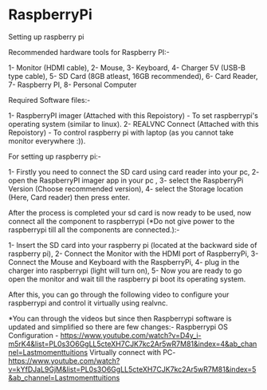 # RaspberryPi
Setting up raspberry pi

Recommended hardware tools for Raspberry PI:-

1- Monitor (HDMI cable),
2- Mouse,
3- Keyboard,
4- Charger 5V (USB-B type cable),
5- SD Card (8GB atleast, 16GB recommended),
6- Card Reader,
7- Raspberry PI,
8- Personal Computer

Required Software files:-

1- RaspberryPI imager (Attached with this Repoistory) - To set raspberrypi's operating system (similar to linux).
2- REALVNC Connect (Attached with this Repoistory) - To control raspberry pi with laptop (as you cannot take monitor everywhere :)).

For setting up raspberry pi:-

1- Firstly you need to connect the SD card using card reader into your pc,
2- open the RaspberryPI imager app in your pc ,
3- select the RaspberryPi Version (Choose recommended version),
4- select the Storage location (Here, Card reader) then press enter.

After the process is completed your sd card is now ready to be used, now connect all the component to raspberrypi (*Do not give power to the raspberrypi till all the components are connected.):-

1- Insert the SD card into your raspberry pi (located at the backward side of raspberry pi),
2- Connect the Monitor with the HDMI port of RaspberryPi,
3- Connect the Mouse and Keyboard with the RaspberryPi,
4- plug in the charger into raspberrypi (light will turn on),
5- Now you are ready to go open the monitor and wait till the raspberry pi boot its operating system.

After this, you can go through the following video to configure your raspberrypi and control it virtually using realvnc.

*You can through the videos but since then Raspberrypi software is updated and simplified so there are few changes:- 
Raspberrypi OS Configuration - https://www.youtube.com/watch?v=D4y_i-m5rK4&list=PL0s3O6GgLL5cteXH7CJK7kc2Ar5wR7M81&index=4&ab_channel=Lastmomenttuitions
Virtually connect with PC- https://www.youtube.com/watch?v=kYfDJaL9GjM&list=PL0s3O6GgLL5cteXH7CJK7kc2Ar5wR7M81&index=5&ab_channel=Lastmomenttuitions
